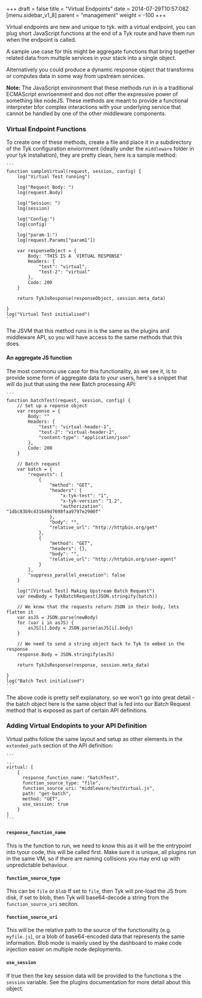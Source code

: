 +++
draft = false
title = "Virtual Endpoints"
date = 2014-07-29T10:57:08Z
[menu.sidebar_v1_8]
    parent = "management"
    weight = -100
+++

Virtual endpoints are new and unique to tyk. with a virtual endpoint, you can plug short JavaScript functions at the end of a Tyk route and have them run when the endpoint is called.

A sample use case for this might be aggregate functions that bring together related data from multiple services in your stack into a single object. 

Alternatively you could produce a dynamic response object that transforms or computes data in some way from upstream services.

**Note:** The JavaScript environment that these methods run in is a traditional ECMAScript envrioenment and dos not offer the expressive power of something like nodeJS. These methods are meant to provide a functional interpreter bfor complex interactions with your underlying service that cannot be handled by one of the other middleware components.

### Virtual Endpoint Functions

To create one of these methods, create a file and place it in a subdirectory of the Tyk configuration enviornment (ideally under the `middleware` folder in your tyk installation), they are pretty clean, here is a sample method:

	```
	function sampleVirtual(request, session, config) {
		log("Virtual Test running")

		log("Request Body: ")
		log(request.Body)

		log("Session: ")
		log(session)

		log("Config:")
		log(config)

		log("param-1:")
		log(request.Params["param1"])

		var responseObject = {
			Body: "THIS IS A  VIRTUAL RESPONSE"
			Headers: {
				"test": "virtual", 
				"test-2": "virtual"
			},
			Code: 200
		}

		return TykJsResponse(responseObject, session.meta_data)
		
	}
	log("Virtual Test initialised")
	```

The JSVM that this method runs in is the same as the plugins and middleware API, so you will have access to the same methods that this does.

#### An aggregate JS function

The most commonu use case for this functionality, as we see it, is to provide some form of aggregate data to your users, here's a snippet that will do jsut that using the new Batch processing API:

	```
	function batchTest(request, session, config) {
		// Set up a reponse object
		var response = {
			Body: ""
			Headers: {
				"test": "virtual-header-1", 
				"test-2": "virtual-header-2",
				"content-type": "application/json"
			},
			Code: 200
		}

		// Batch request
		var batch = {
		    "requests": [
		        {
		            "method": "GET",
		            "headers": {
		                "x-tyk-test": "1",
		                "x-tyk-version": "1.2",
		                "authorization": "1dbc83b9c431649d7698faa9797e2900f"
		            },
		            "body": "",
		            "relative_url": "http://httpbin.org/get"
		        },
		        {
		            "method": "GET",
		            "headers": {},
		            "body": "",
		            "relative_url": "http://httpbin.org/user-agent"
		        }
		    ],
		    "suppress_parallel_execution": false
		}

		log("[Virtual Test] Making Upstream Batch Request")
		var newBody = TykBatchRequest(JSON.stringify(batch))

		// We know that the requests return JSON in their body, lets flatten it
		var asJS = JSON.parse(newBody)
		for (var i in asJS) {
			asJS[i].body = JSON.parse(asJS[i].body)
		}

		// We need to send a string object back to Tyk to embed in the response
		response.Body = JSON.stringify(asJS)

		return TykJsResponse(response, session.meta_data)
		
	}
	log("Batch Test initialised")
	```

The above code is pretty self explanatory, so we won't go into great detail - the batch object here is the same object that is fed into our Batch Request method that is exposed as part of certain API definitions.

### Adding Virtual Endopints to your API Definition

Virtual paths follow the same layout and setup as other elements in the `extended_path` section of the API definition:

	```
	...
	virtual: [
        {
          response_function_name: "batchTest",
          function_source_type: "file",
          function_source_uri: "middleware/testVirtual.js",
          path: "get-batch",
          method: "GET",
          use_session: true
        }
    ]
    ```

#### `response_function_name`

This is the function to run, we need to know this as it will be the entrypoint into tyour code, this will be called first. Make sure it is unique, all plugins run in the same VM, so if there are naming collisions you may end up with unpredictable behaviour.

#### `function_source_type`

This can be `file` or `blob` If set to `file`, then Tyk will pre-load the JS from disk, if set to blob, then Tyk will base64-decode a string from the `function_source_uri` seciton. 

#### `function_source_uri`

This will be the relative path to the source of the functionality (e.g. `myfile.js`), or a blob of base64-encoded data that represents the same information. Blob mode is mainly used by the dashboard to make code injection easier on multiple node deployments.

#### `use_session`

If true then the key session data will be provided to the functiona s the `session` variable. See the plugins documentation for more detail about this object. 
